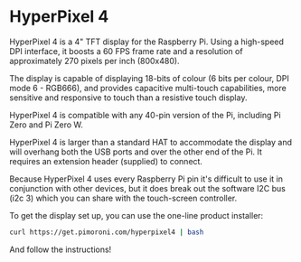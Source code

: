 <!--
---
name: Hyperpixel4
class: board
type: display
formfactor: Custom
manufacturer: Pimoroni
description: An 800x480 pixel 60FPS 4" TFT display for the Raspberry Pi
url: https://shop.pimoroni.com/products/hyperpixel
github: https://github.com/pimoroni/hyperpixel4
buy: https://shop.pimoroni.com/products/hyperpixel
image: 'hyperpixel4.png'
pincount: 40
eeprom: no
power:
  '1':
  '2':
ground:
  '6':
  '9':
  '14':
  '20':
  '25':
  '30':
  '34':
  '39':
pin:
  'bcm0':
    name: DPI Clock
  'bcm1':
    name: DPI EN
  'bcm2':
    name: DPI V-Sync
  'bcm3':
    name: DPI H-Sync
  'bcm4':
    name: Blue 2
  'bcm5':
    name: Blue 3
  'bcm6':
    name: Blue 4
  'bcm7':
    name: Blue 5
  'bcm8':
    name: Blue 6
  'bcm9':
    name: Blue 7
  'bcm12':
    name: Green 2
  'bcm13':
    name: Green 3
  'bcm14':
    name: Green 4
  'bcm15':
    name: Green 5
  'bcm16':
    name: Green 6
  'bcm17':
    name: Green 7
  'bcm20':
    name: Red 2
  'bcm21':
    name: Red 3
  'bcm22':
    name: Red 4
  'bcm23':
    name: Red 5
  'bcm24':
    name: Red 6
  'bcm25':
    name: Red 7
  'bcm10':
    name: Touch Data
    mode: i2c
  'bcm11':
    name: Touch Clock
    mode: i2c
  'bcm18':
    name: LCD Chip Select
    mode: output
  'bcm19':
    name: Backlight Control
    mode: output
  'bcm26':
    name: LCD Program Data
    mode: output
  'bcm27':
    name: Touch Interrupt
    mode: output
-->
# HyperPixel 4

HyperPixel 4 is a 4" TFT display for the Raspberry Pi. Using a high-speed DPI interface, it boosts a 60 FPS frame rate and a resolution of approximately 270 pixels per inch (800x480).

The display is capable of displaying 18-bits of colour (6 bits per colour, DPI mode 6 - RGB666), and provides capacitive multi-touch capabilities, more sensitive and responsive to touch than a resistive touch display.

HyperPixel 4 is compatible with any 40-pin version of the Pi, including Pi Zero and Pi Zero W.

HyperPixel 4 is larger than a standard HAT to accommodate the
display and will overhang both the USB ports and over the
other end of the Pi. It requires an extension header (supplied)
to connect.

Because HyperPixel 4 uses every Raspberry Pi pin it's difficult
to use it in conjunction with other devices, but it does break
out the software I2C bus (i2c 3) which you can share with the
touch-screen controller.

To get the display set up, you can use the one-line product installer:

```bash
curl https://get.pimoroni.com/hyperpixel4 | bash
```

And follow the instructions!
